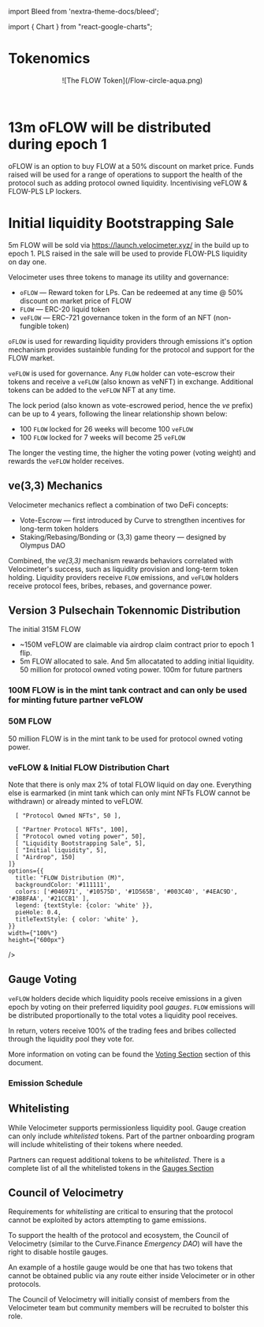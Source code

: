 import Bleed from 'nextra-theme-docs/bleed';

import { Chart } from "react-google-charts";

# Tokenomics

<Bleed>
<div align="center">
  ![The FLOW Token](/Flow-circle-aqua.png)
</div>
</Bleed>

&nbsp;

# 13m oFLOW will be distributed during epoch 1

oFLOW is an option to buy FLOW at a 50% discount on market price.
Funds raised will be used for a range of operations to support the health of the protocol such as adding protocol owned liquidity. Incentivising veFLOW & FLOW-PLS LP lockers.

# Initial liquidity Bootstrapping Sale

5m FLOW will be sold via https://launch.velocimeter.xyz/ in the build up to epoch 1. PLS raised in the sale will be used to provide FLOW-PLS liquidity on day one.


Velocimeter uses three tokens to manage its utility and governance:

- `oFLOW` &mdash; Reward token for LPs. Can be redeemed at any time @ 50% discount on market price of FLOW
- `FLOW` &mdash; ERC-20 liquid token
- `veFLOW` &mdash; ERC-721 governance token in the form of an NFT
  (non-fungible token)

`oFLOW` is used for rewarding liquidity providers through emissions it's option mechanism provides sustainble funding for the protocol and support for the FLOW market.

`veFLOW` is used for governance. Any `FLOW` holder can vote-escrow their tokens and
receive a `veFLOW` (also known as veNFT) in exchange. Additional tokens can be
added to the `veFLOW` NFT at any time.

The lock period (also known as vote-escrowed period, hence the _ve_ prefix) can be up
to 4 years, following the linear relationship shown below:

- 100 `FLOW` locked for 26 weeks will become 100 `veFLOW`
- 100 `FLOW` locked for 7 weeks will become 25 `veFLOW`

The longer the vesting time, the higher the voting power (voting weight) and
rewards the `veFLOW` holder receives.

## ve(3,3) Mechanics

Velocimeter mechanics reflect a combination of two DeFi concepts:

- Vote-Escrow &mdash; first introduced by Curve to strengthen incentives for long-term token holders
- Staking/Rebasing/Bonding or (3,3) game theory &mdash; designed by Olympus DAO

Combined, the _ve(3,3)_ mechanism rewards behaviors correlated with Velocimeter's success, such as
liquidity provision and long-term token holding. Liquidity providers receive `FLOW` emissions,
and `veFLOW` holders receive protocol fees, bribes, rebases, and governance power.


## Version 3 Pulsechain Tokennomic Distribution


The initial 315M FLOW
* ~150M veFLOW are claimable via airdrop claim contract prior to epoch 1 flip.
* 5m FLOW allocated to sale. And 5m allocatated to adding initial liquidity.
50 million for protocol owned voting power.
100m for future partners

### 100M FLOW is in the mint tank contract and can only be used for minting future partner veFLOW


### 50M FLOW
50 million FLOW is in the mint tank to be used for protocol owned voting power.

### veFLOW & Initial FLOW Distribution Chart

Note that there is only max 2% of total FLOW liquid on day one. Everything else is earmarked (in mint tank which can only mint NFTs FLOW cannot be withdrawn) or already minted to veFLOW.

<Bleed>
  <Chart
    chartType="PieChart"
    data={[
      [ "Receivers", "Amount" ],
      
      [ "Protocol Owned NFTs", 50 ],
      
      [ "Partner Protocol NFTs", 100],
      [ "Protocol owned voting power", 50],
      [ "Liquidity Bootstrapping Sale", 5],
      [ "Initial liquidity", 5],
      [ "Airdrop", 150]
    ]}
    options={{
      title: "FLOW Distribution (M)",
      backgroundColor: '#111111',
      colors: ['#046971', '#10575D', '#1D565B', '#003C40', '#4EAC9D', '#3BBFAA', '#21CCB1' ],
      legend: {textStyle: {color: 'white' }},
      pieHole: 0.4,
      titleTextStyle: { color: 'white' },
    }}
    width={"100%"}
    height={"600px"}
  />
</Bleed>



## Gauge Voting

`veFLOW` holders decide which liquidity pools receive emissions in a given epoch by
voting on their preferred liquidity pool _gauges_. `FLOW` emissions will be distributed
proportionally to the total votes a liquidity pool receives.

In return, voters receive 100% of the trading fees and bribes collected through the
liquidity pool they vote for.

More information on voting can be found the [Voting Section](/voting) section of this document.

### Emission Schedule

<Bleed>
  <Chart
    chartType="LineChart"
    data={[
      ["Week", "LP Emissions", "veRebase (@50% locking rate)", "Total Supply"],
      ["1", 15, 0, 300],
      ["50", 9.1, 2, 750],
      ["100", 5.5, 1.5, 1125],
      ["150", 3.3, 1, 1275],
      ["200", 2, 0.5, 1350]
    ]}
    options={{
      title: "FLOW Emissions (M)",
      curveType: 'function',
      aggregationTarget: 'series',
      selectionMode: 'multiple',
      legend: { position: "top", textStyle: {color: 'white'}},
      series: {
        0: { targetAxisIndex: 0 },
        1: { targetAxisIndex: 0 },
        2: { targetAxisIndex: 1 },
      },
      vAxes: {
        1: { title: "Total Supply", titleTextStyle: { color: 'white' }},
        0: { title: "Epoch Distribution", titleTextStyle: { color: 'white' }}
      },
      hAxis: {
        title: "Week", titleTextStyle: { color: 'white' },
      },
      backgroundColor: '#111111',
      lineWidth: 3,
      colors: ['#79F8DB', '#2180DF', '#EA1000', '#59BFD8', '#0281FF'],
      legend: {textStyle: {color: 'white'}},
      titleTextStyle: { color: 'white' },
    }}
    width={"100%"}
    height={"600px"}
  />
</Bleed>

## Whitelisting

While Velocimeter supports permissionless liquidity pool. Gauge creation can
only include _whitelisted_ tokens. Part of the partner onboarding program will include whitelisting of their tokens where needed.

Partners can request additional tokens to be _whitelisted_.
There is a complete list of all the whitelisted tokens in the [Gauges Section](/gauges)

## Council of Velocimetry

Requirements for _whitelisting_ are critical to ensuring that the protocol cannot
be exploited by actors attempting to game emissions.

To support the health of the protocol and ecosystem, the Council of Velocimetry (similar to the Curve.Finance _Emergency DAO_)
will have the right to disable hostile gauges.

An example of a hostile gauge would be one that has two tokens that cannot be obtained public via any route either inside Velocimeter or in other protocols.

The Council of Velocimetry will initially consist of members from the Velocimeter team but community members will be recruited to bolster this role.



